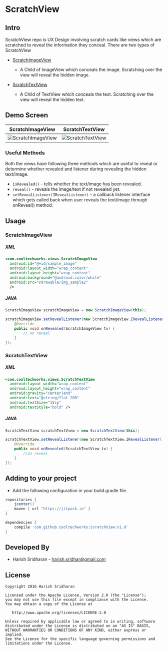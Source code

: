 # ScratchView


Intro
------

ScratchView repo is UX Design involving scratch cards like views which are scratched to reveal the information they conceal. There
are two types of ScratchView 
* <a href='https://github.com/cooltechworks/ScratchView/blob/master/views/src/main/java/com/cooltechworks/views/ScratchImageView.java'> ScratchImageView </a>
    - A Child of ImageView which conceals the image. Scratching over the view will reveal the hidden image.
  
* <a href='https://github.com/cooltechworks/ScratchView/blob/master/views/src/main/java/com/cooltechworks/views/ScratchTextView.java'> ScratchTextView </a>
    - A Child of TextView which conceals the text. Scratching over the view will reveal the hidden text.
    
Demo Screen
------    

|     ScratchImageView                |        ScratchTextView              | 
| ----------------------------  | ----------------------------- | 
| ![ScratchImageView][scratch_image] | ![ScratchTextView][scratch_text]   |

### Useful Methods

Both the views have following three methods which are useful to reveal or determine whether revealed and listener during revealing the hidden text/image.

* ```isRevealed()``` - tells whether the text/image has been revealed.
* ```reveal()``` - reveals the image/text if not revealed yet.
* ```setRevealListener(IRevealListener)``` - a callback listener interface which gets called back when user reveals the text/image
through onReveal() method.

Usage
--------

### ScratchImageView

##### XML

```xml
<com.cooltechworks.views.ScratchImageView
  android:id="@+id/sample_image"
  android:layout_width="wrap_content"
  android:layout_height="wrap_content"
  android:background="@android:color/white"
  android:src="@drawable/img_sample2"
  />

```

##### JAVA

```java
ScratchImageView scratchImageView = new ScratchImageView(this);

scratchImageView.setRevealListener(new ScratchImageView.IRevealListener() {
    @Override
    public void onRevealed(ScratchImageView tv) {
        // on reveal
    }
});
```

### ScratchTextView

##### XML

```xml
<com.cooltechworks.views.ScratchTextView
  android:layout_width="wrap_content"
  android:layout_height="wrap_content"
  android:gravity="center|end"
  android:text="@string/flat_200"
  android:textSize="15sp"
  android:textStyle="bold" />

```

##### JAVA

```java
ScratchTextView scratchTextView = new ScratchTextView(this);

scratchTextView.setRevealListener(new ScratchTextView.IRevealListener() {
    @Override
    public void onRevealed(ScratchTextView tv) {
        //on reveal
    }
});
```

Adding to your project
------------------------

- Add the following configuration in your build.gradle file.

```gradle
repositories {
    jcenter()
    maven { url "https://jitpack.io" }
}

dependencies {
    compile 'com.github.cooltechworks:ScratchView:v1.0'
}
```

Developed By
------------

* Harish Sridharan - <harish.sridhar@gmail.com>


License
--------
```
Copyright 2016 Harish Sridharan

Licensed under the Apache License, Version 2.0 (the "License");
you may not use this file except in compliance with the License.
You may obtain a copy of the License at

   http://www.apache.org/licenses/LICENSE-2.0

Unless required by applicable law or agreed to in writing, software
distributed under the License is distributed on an "AS IS" BASIS,
WITHOUT WARRANTIES OR CONDITIONS OF ANY KIND, either express or implied.
See the License for the specific language governing permissions and
limitations under the License.
```


[scratch_image]:https://raw.githubusercontent.com/cooltechworks/ScratchView/master/screenshots/scratch_image_view_demo.gif
[scratch_text]:https://raw.githubusercontent.com/cooltechworks/ScratchView/master/screenshots/scratch_text_view_demo.gif



